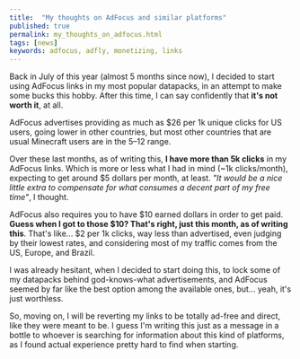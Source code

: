 ```yaml
---
title:  "My thoughts on AdFocus and similar platforms"
published: true
permalink: my_thoughts_on_adfocus.html
tags: [news]
keywords: adfocus, adfly, monetizing, links
---
```


Back in July of this year (almost 5 months since now), I decided to start using AdFocus links in my most popular datapacks, in an attempt to make some bucks this hobby. After this time, I can say confidently that **it's not worth it**, at all.

AdFocus advertises providing as much as $26 per 1k unique clicks for US users, going lower in other countries, but most other countries that are usual Minecraft users are in the $5–$12 range.

Over these last months, as of writing this, **I have more than 5k clicks** in my AdFocus links. Which is more or less what I had in mind (~1k clicks/month), expecting to get around $5 dollars per month, at least. _"It would be a nice little extra to compensate for what consumes a decent part of my free time"_, I thought.

AdFocus also requires you to have $10 earned dollars in order to get paid. **Guess when I got to those $10? That's right, just this month, as of writing this**. That's like... $2 per 1k clicks, way less than advertised, even judging by their lowest rates, and considering most of my traffic comes from the US, Europe, and Brazil.

I was already hesitant, when I decided to start doing this, to lock some of my datapacks behind god-knows-what advertisements, and AdFocus seemed by far like the best option among the available ones, but... yeah, it's just worthless.

So, moving on, I will be reverting my links to be totally ad-free and direct, like they were meant to be. I guess I'm writing this just as a message in a bottle to whoever is searching for information about this kind of platforms, as I found actual experience pretty hard to find when starting.